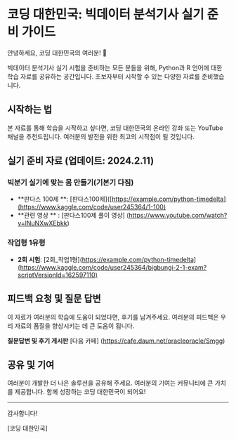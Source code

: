 # 코딩 대한민국: 빅데이터 분석기사 실기 준비 가이드

안녕하세요, 코딩 대한민국의 여러분! 🌟

빅데이터 분석기사 실기 시험을 준비하는 모든 분들을 위해, Python과 R 언어에 대한 학습 자료를 공유하는 공간입니다. 초보자부터 시작할 수 있는 다양한 자료를 준비했습니다.

## 시작하는 법

본 자료를 통해 학습을 시작하고 싶다면, 코딩 대한민국의 온라인 강좌 또는 YouTube 채널을 추천드립니다. 여러분의 발전을 위한 최고의 시작점이 될 것입니다.

## 실기 준비 자료 (업데이트: 2024.2.11)

### 빅분기 실기에 맞는 몸 만들기(기본기 다짐)

- **판다스 100제 **: [판다스100제]([https://example.com/python-timedelta](https://www.kaggle.com/code/user245364/1-100)
- **관련 영상 ** : [판다스100제 풀이 영상] (https://www.youtube.com/watch?v=lNuNXwXEbkk)

### 작업형 1유형

- **2회 시험**: [2회_작업1형](https://example.com/python-timedelta](https://www.kaggle.com/code/user245364/bigbungi-2-1-exam?scriptVersionId=162597110)


## 피드백 요청 및 질문 답변

이 자료가 여러분의 학습에 도움이 되었다면, 후기를 남겨주세요. 여러분의 피드백은 우리 자료의 품질을 향상시키는 데 큰 도움이 됩니다.

**질문답변 및 후기 게시판** [다음 카페] (https://cafe.daum.net/oracleoracle/Smgg)

## 공유 및 기여

여러분이 개발한 더 나은 솔루션을 공유해 주세요. 여러분의 기여는 커뮤니티에 큰 가치를 제공합니다. 함께 성장하는 코딩 대한민국이 되어요!

---

감사합니다!

[코딩 대한민국]
